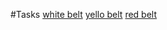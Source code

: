 #Tasks
[white belt](https://github.com/avtomato/Basics-of-C-plus-plus-development-white-belt)
[yello belt](https://github.com/avtomato/Basics-of-C-plus-plus-development-yellow-belt)
[red belt](https://github.com/Reavolt/basics-of-c-plus-plus-development-red-belt)
